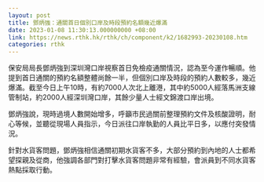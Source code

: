 ```yaml
---
layout: post
title: 鄧炳強：通關首日個別口岸及時段預約名額幾近爆滿
date: 2023-01-08 11:30:13.000000000 +08:00
link: https://news.rthk.hk/rthk/ch/component/k2/1682993-20230108.htm
categories: rthk
---
```


保安局局長鄧炳強到深圳灣口岸視察首日免檢疫通關情況，認為至今運作暢順。他提到首日通關的預約名額整體尚餘一半，但個別口岸及時段的預約人數較多，幾近爆滿。截至今日上午10時，有約7000人次北上離港，其中約5000人經落馬洲支線管制站，約2000人經深圳灣口岸，其餘少量人士經文錦渡口岸出境。

鄧炳強說，現時過境人數開始增多，呼籲市民過關前整理預約文件及核酸證明，耐心等候，並聽從現場人員指示，今日派往口岸執勤的人員比平日多，以應付突發情況。

針對水貨客問題，鄧炳強相信通關初期水貨客不多，大部分預約到內地的人士都希望探親及從商，他強調各部門對打擊水貨客問題非常有經驗，會派員到不同水貨客熱點採取行動。
